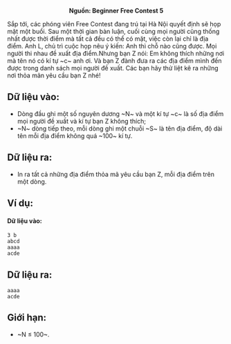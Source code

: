 **<center>Nguồn: Beginner Free Contest 5</center>**

Sắp tới, các phóng viên Free Contest đang trú tại Hà Nội quyết định sẽ họp mặt một buổi. Sau một thời gian bàn luận, cuối cùng mọi người cũng thống nhất được thời điểm mà tất cả đều có thể có mặt, việc còn lại chỉ là địa điểm. Anh L, chủ trì cuộc họp nêu ý kiến: Anh thì chỗ nào cũng được. Mọi người thi nhau đề xuất địa điểm.Nhưng bạn Z nói: Em không thích những nơi mà tên nó có kí tự ~c~ anh ơi. Và bạn Z đành đưa ra các địa điểm mình đến được trong danh sách mọi người đề xuất. Các bạn hãy thử liệt kê ra những nơi thỏa mãn yêu cầu bạn Z nhé!

## Dữ liệu vào:
- Dòng đầu ghi một số nguyên dương ~N~ và một kí tự ~c~ là số địa điểm mọi người đề xuất và kí tự bạn Z không thích;
- ~N~ dòng tiếp theo, mỗi dòng ghi một chuỗi ~S~ là tên địa điểm, độ dài tên mỗi địa điểm không quá ~100~ kí tự.

## Dữ liệu ra:
- In ra tất cả những địa điểm thỏa mã yêu cầu bạn Z, mỗi địa điểm trên một dòng.

## Ví dụ:
#### Dữ liệu vào:
```
3 b
abcd
aaaa
acde
```

## Dữ liệu ra:
```
aaaa
acde
```

## Giới hạn:
- ~N ≤ 100~.